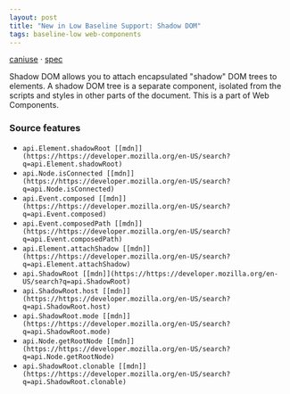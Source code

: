 ```yaml
---
layout: post
title: "New in Low Baseline Support: Shadow DOM"
tags: baseline-low web-components
---
```


[caniuse](https://caniuse.com/?search=shadow-dom) · [spec](https://dom.spec.whatwg.org/#shadow-trees)

Shadow DOM allows you to attach encapsulated "shadow" DOM trees to elements. A shadow DOM tree is a separate component, isolated from the scripts and styles in other parts of the document. This is a part of Web Components.

### Source features

- ``api.Element.shadowRoot [[mdn]](https://https://developer.mozilla.org/en-US/search?q=api.Element.shadowRoot)``
- ``api.Node.isConnected [[mdn]](https://https://developer.mozilla.org/en-US/search?q=api.Node.isConnected)``
- ``api.Event.composed [[mdn]](https://https://developer.mozilla.org/en-US/search?q=api.Event.composed)``
- ``api.Event.composedPath [[mdn]](https://https://developer.mozilla.org/en-US/search?q=api.Event.composedPath)``
- ``api.Element.attachShadow [[mdn]](https://https://developer.mozilla.org/en-US/search?q=api.Element.attachShadow)``
- ``api.ShadowRoot [[mdn]](https://https://developer.mozilla.org/en-US/search?q=api.ShadowRoot)``
- ``api.ShadowRoot.host [[mdn]](https://https://developer.mozilla.org/en-US/search?q=api.ShadowRoot.host)``
- ``api.ShadowRoot.mode [[mdn]](https://https://developer.mozilla.org/en-US/search?q=api.ShadowRoot.mode)``
- ``api.Node.getRootNode [[mdn]](https://https://developer.mozilla.org/en-US/search?q=api.Node.getRootNode)``
- ``api.ShadowRoot.clonable [[mdn]](https://https://developer.mozilla.org/en-US/search?q=api.ShadowRoot.clonable)``
